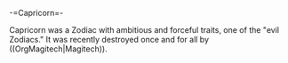 -=Capricorn=-

Capricorn was a Zodiac with ambitious and forceful traits, one of the &quot;evil Zodiacs.&quot; It was recently destroyed once and for all by ((OrgMagitech|Magitech)).
